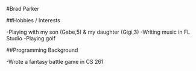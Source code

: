 #Brad Parker


##Hobbies / Interests

-Playing with my son (Gabe,5) & my daughter (Gigi,3)
-Writing music in FL Studio
-Playing golf

##Programming Background

-Wrote a fantasy battle game in CS 261
